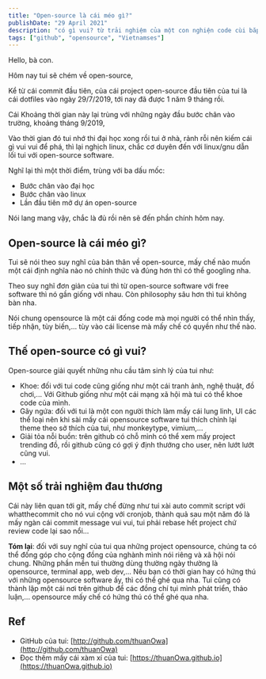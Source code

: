 ```yaml
---
title: "Open-source là cái méo gì?"
publishDate: "29 April 2021"
description: "có gì vui? từ trải nghiệm của một con nghiện code cùi bắp"
tags: ["github", "opensource", "Vietnamses"]
---
```


Hello, bà con.

Hôm nay tui sẽ chém về open-source,

Kể từ cái commit đầu tiên, của cái project open-source đầu tiên của tui là cái
dotfiles vào ngày 29/7/2019, tới nay đã được 1 năm 9 tháng rồi.

Cái Khoảng thời gian này lại trùng với những ngày đầu bước chân vào trường,
khoảng tháng 9/2019,

Vào thời gian đó tui nhớ thi đại học xong rồi tui ở nhà, rảnh rỗi nên kiếm cái
gì vui vui để phá, thì lại nghịch linux, chắc cơ duyên đến với linux/gnu dẫn lối
tui với open-source software.

Nghĩ lại thì một thời điểm, trùng với ba dấu mốc:

- Bước chân vào đại học
- Bước chân vào linux
- Lần đầu tiên mở dự án open-source

Nói lang mang vậy, chắc là đủ rồi nên sẽ đến phần chính hôm nay.

## Open-source là cái méo gì?

Tui sẽ nói theo suy nghĩ của bản thân về open-source, mấy chế nào muốn một cái
định nghĩa nào nó chính thức và đúng hơn thì có thể googling nha.

Theo suy nghĩ đơn giản của tui thì từ open-source software với free software thì
nó gần giống với nhau. Còn philosophy sâu hơn thì tui không bàn nha.

Nói chung opensource là một cái đống code mà mọi người có thể nhìn thấy, tiếp
nhận, tùy biến,... tùy vào cái license mà mấy chế có quyền như thế nào.

## Thế open-source có gì vui?

Open-source giải quyết những nhu cầu tâm sinh lý của tui như:

- Khoe: đối với tui code cũng giống như một cái tranh ảnh, nghệ thuật, đồ
  chơi,... Với Github giống như một cái mạng xã hội mà tui có thể khoe code của
  mình.
- Gãy ngứa: đối với tui là một con người thích làm mấy cái lung linh, UI các thể
  loại nên khi sài mấy cái opensource software tui thích chỉnh lại theme theo sở
  thích của tui, như monkeytype, vimium,...
- Giải tỏa nỗi buồn: trên github có chỗ mình có thể xem mấy project trending đồ,
  rồi github cũng có gợi ý định thướng cho user, nên lướt lướt cũng vui.
- ...

## Một số trải nghiệm đau thương

Cái này liên quan tới git, mấy chế đừng như tui xài auto commit script với
whatthecommit cho nó vui cộng với cronjob, thành quả sau một năm đó là mấy ngàn
cái commit message vui vui, tui phải rebase hết project chứ review code lại sao
nổi...

**Tóm lại**: đối với suy nghĩ của tui qua những project opensource, chúng ta có
thể đống góp cho cộng đồng của nghành mình nói riêng và xã hội nói chung. Những
phần mền tui thường dùng thường ngày thường là opensource, terminal app, web
dev,... Nếu bạn có thời gian hay có hứng thú với những opensource software ấy,
thì có thể ghé qua nha. Tui cũng có thành lập một cái nơi trên github để các
đồng chí tụi mình phát triển, thảo luận,... opensource mấy chế có hứng thú có
thể ghé qua nha.

## Ref

- GitHub của tui:
  [http://github.com/thuanOwa](http://github.com/thuanOwa)
- Đọc thêm mấy cái xàm xí của tui:
  [https://thuanOwa.github.io](https://thuanOwa.github.io)
